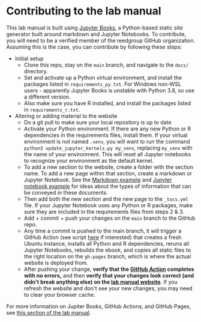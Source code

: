 # Contributing to the lab manual
This lab manual is built using [Jupyter Books](https://jupyterbook.org/en/stable/intro.html), a Python-based static site generator built around markdown and Jupyter Notebooks. To contribute, you will need to be a verified member of the reedgroup GitHub organization. Assuming this is the case, you can contribute by following these steps:

- Initial setup
  - Clone this repo, stay on the ``main`` branch, and navigate to the ``docs/`` directory.
  - Set and activate up a Python virtual environment, and install the packages listed in ``requirements_py.txt``. For Windows non-WSL users - apparently Jupyter Books is unstable with Python 3.8, so use a different version. 
  - Also make sure you have R installed, and install the packages listed in ``requirements_r.txt``.
- Altering or adding material to the website
  - Do a git pull to make sure your local repository is up to date
  - Activate your Python environment. If there are any new Python or R dependencies in the requirements files, install them. If your virtual environment is *not* named ``.venv``, you will want to run the command ``python3 update_jupyter_kernels.py my_venv``, replacing ``my_venv`` with the name of your environment. This will reset all Jupyter notebooks to recognize your environment as the default kernel.
  - To add a new section to the website, create a folder with the section name. To add a new page within that section, create a markdown or Jupyter Notebook. See the [Markdown example](mdExample.md) and [Jupyter notebook example](nbExample.ipynb) for ideas about the types of information that can be conveyed in these documents.
  - Then add both the new section and the new page to the ``_tocs.yml`` file. If your Jupyter Notebook uses any Python or R packages, make sure they are included in the requirements files from steps 2 & 3.
  - Add + commit + push your changes on the ``main`` branch to the GitHub repo.
  - Any time a commit is pushed to the main branch, it will trigger a GitHub Action (see script [here](https://github.com/reedgroup/reedgroup.github.io/blob/main/.github/workflows/deploy.yml) if interested) that creates a fresh Ubuntu instance, installs all Python and R dependencies, reruns all Jupyter Notebooks, rebuilds the ebook, and copies all static files to the right location on the ``gh-pages`` branch, which is where the actual website is deployed from.
  - After pushing your change, **verify that the [GitHub Action](https://github.com/reedgroup/reedgroup.github.io/actions) completes with no errors,** and then **verify that your changes look correct (and didn't break anything else) on the [lab manual website](https://reedgroup.github.io/intro.html)**. If you refresh the website and don't see your new changes, you may need to clear your browser cache.

For more information on Jupiter Books, GitHub Actions, and GitHub Pages, see [this section of the lab manual](../Resources/Websites.md).
